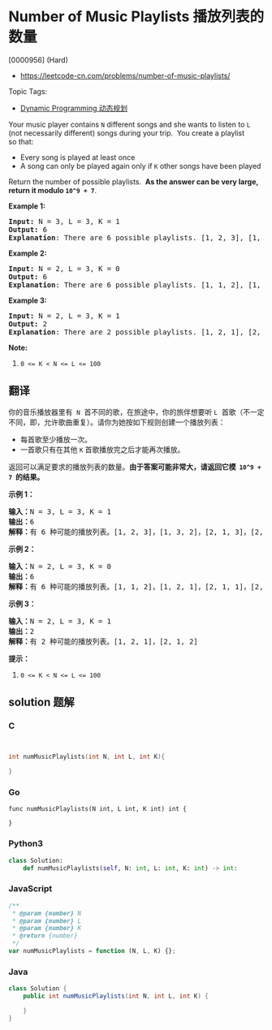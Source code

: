 # Number of Music Playlists 播放列表的数量

[0000956] (Hard)

- https://leetcode-cn.com/problems/number-of-music-playlists/

Topic Tags:

- [Dynamic Programming 动态规划](https://leetcode-cn.com/tag/dynamic-programming/)

Your music player contains `N` different songs and she wants to listen to `L` (not necessarily different) songs during your trip.  You create a playlist so that:

- Every song is played at least once
- A song can only be played again only if `K` other songs have been played

Return the number of possible playlists.  **As the answer can be very large, return it modulo `10^9 + 7`**.

**Example 1:**

<pre><strong>Input: </strong>N = <span id="example-input-1-1">3</span>, L = <span id="example-input-1-2">3</span>, K = <span id="example-input-1-3">1</span>
<strong>Output: </strong><span id="example-output-1">6
<strong>Explanation</strong>: </span><span>There are 6 possible playlists. [1, 2, 3], [1, 3, 2], [2, 1, 3], [2, 3, 1], [3, 1, 2], [3, 2, 1].</span>
</pre>

**Example 2:**

<pre><strong>Input: </strong>N = <span id="example-input-2-1">2</span>, L = <span id="example-input-2-2">3</span>, K = <span id="example-input-2-3">0</span>
<strong>Output: </strong><span id="example-output-2">6
</span><span id="example-output-1"><strong>Explanation</strong>: </span><span>There are 6 possible playlists. [1, 1, 2], [1, 2, 1], [2, 1, 1], [2, 2, 1], [2, 1, 2], [1, 2, 2]</span>
</pre>

**Example 3:**

<pre><strong>Input: </strong>N = <span id="example-input-3-1">2</span>, L = <span id="example-input-3-2">3</span>, K = <span id="example-input-3-3">1</span>
<strong>Output: </strong><span id="example-output-3">2
<strong>Explanation</strong>: </span><span>There are 2 possible playlists. [1, 2, 1], [2, 1, 2]</span>
</pre>

**Note:**

1.  `0 <= K < N <= L <= 100`

## 翻译

你的音乐播放器里有  `N`  首不同的歌，在旅途中，你的旅伴想要听 `L`  首歌（不一定不同，即，允许歌曲重复）。请你为她按如下规则创建一个播放列表：

- 每首歌至少播放一次。
- 一首歌只有在其他 `K` 首歌播放完之后才能再次播放。

返回可以满足要求的播放列表的数量。**由于答案可能非常大，请返回它模  `10^9 + 7`  的结果。**

**示例 1：**

<pre><strong>输入：</strong>N = 3, L = 3, K = 1
<strong>输出：</strong>6
<strong>解释：</strong>有 6 种可能的播放列表。[1, 2, 3]，[1, 3, 2]，[2, 1, 3]，[2, 3, 1]，[3, 1, 2]，[3, 2, 1].
</pre>

**示例 2：**

<pre><strong>输入：</strong>N = 2, L = 3, K = 0
<strong>输出：</strong>6
<strong>解释：</strong>有 6 种可能的播放列表。[1, 1, 2]，[1, 2, 1]，[2, 1, 1]，[2, 2, 1]，[2, 1, 2]，[1, 2, 2]
</pre>

**示例 3：**

<pre><strong>输入：</strong>N = 2, L = 3, K = 1
<strong>输出：</strong>2
<strong>解释：</strong>有 2 种可能的播放列表。[1, 2, 1]，[2, 1, 2]
</pre>

**提示：**

1.  `0 <= K < N <= L <= 100`

## solution 题解

### C

```c


int numMusicPlaylists(int N, int L, int K){

}


```

### Go

```golang
func numMusicPlaylists(N int, L int, K int) int {

}
```

### Python3

```python
class Solution:
    def numMusicPlaylists(self, N: int, L: int, K: int) -> int:

```

### JavaScript

```javascript
/**
 * @param {number} N
 * @param {number} L
 * @param {number} K
 * @return {number}
 */
var numMusicPlaylists = function (N, L, K) {};
```

### Java

```java
class Solution {
    public int numMusicPlaylists(int N, int L, int K) {

    }
}
```
